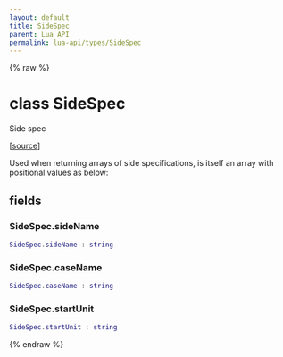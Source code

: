 ```yaml
---
layout: default
title: SideSpec
parent: Lua API
permalink: lua-api/types/SideSpec
---
```


{% raw %}

# class SideSpec





Side spec

[<a href="https://github.com/beyond-all-reason/spring/blob/0a561a37ee97c7883fd3f5a4bc995f9a4f6fdea0/rts/Lua/LuaSyncedRead.cpp#L1426-L1436" target="_blank">source</a>]

Used when returning arrays of side specifications, is itself an array with
positional values as below:





## fields


### SideSpec.sideName

```lua
SideSpec.sideName : string
```




### SideSpec.caseName

```lua
SideSpec.caseName : string
```




### SideSpec.startUnit

```lua
SideSpec.startUnit : string
```






{% endraw %}